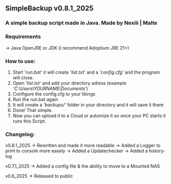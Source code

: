 ## SimpleBackup v0.8.1_2025

### A simple backup script made in Java. Made by Nexiii | Malte

### Requirements

→ Java OpenJRE or JDK (i recommend Adoptium JRE 21+)

### How to use:
1. Start *'run.bat'* it will create *'list.txt'* and a *'config.cfg'* and the program will close.
1. Open *'list.txt'* and add your directory adress (example *'C:\Users\YOURNAME\Documents'*)
2. Configure the config.cfg to your likings
3. Run the run.bat again
4. It will create a *'backups/'* folder in your directory and it will save it there
5. Done! That simple. 
6. Now you can upload it to a Cloud or automize it so once your PC starts it runs this Script.

### Changelog:

v0.8.1_2025   → Rewritten and made it more readable
              → Added a Logger to print to console more easely
              → Added a Updatechecker
              → Added a history-log

v0.7.1_2025   → Added a config file & the ability to move to a Mounted NAS 

v0.6_2025     → Released to public
